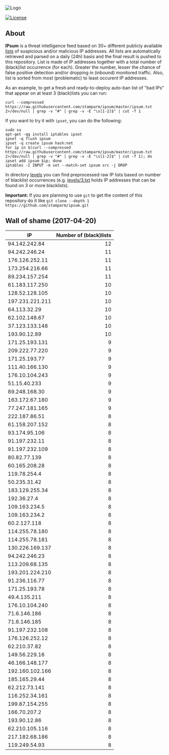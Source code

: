 ![Logo](logo.png)

[![License](https://img.shields.io/badge/license-Public_domain-red.svg)](https://wiki.creativecommons.org/wiki/Public_domain)

About
----

**IPsum** is a threat intelligence feed based on 30+ different publicly available [lists](https://github.com/stamparm/maltrail) of suspicious and/or malicious IP addresses. All lists are automatically retrieved and parsed on a daily (24h) basis and the final result is pushed to this repository. List is made of IP addresses together with a total number of (black)list occurrence (for each). Greater the number, lesser the chance of false positive detection and/or dropping in (inbound) monitored traffic. Also, list is sorted from most (problematic) to least occurent IP addresses.

As an example, to get a fresh and ready-to-deploy auto-ban list of "bad IPs" that appear on at least 3 (black)lists you can run:

```
curl --compressed https://raw.githubusercontent.com/stamparm/ipsum/master/ipsum.txt 2>/dev/null | grep -v "#" | grep -v -E "\s[1-2]$" | cut -f 1
```

If you want to try it with `ipset`, you can do the following:

```
sudo su
apt-get -qq install iptables ipset
ipset -q flush ipsum
ipset -q create ipsum hash:net
for ip in $(curl --compressed https://raw.githubusercontent.com/stamparm/ipsum/master/ipsum.txt 2>/dev/null | grep -v "#" | grep -v -E "\s[1-2]$" | cut -f 1); do ipset add ipsum $ip; done
iptables -I INPUT -m set --match-set ipsum src -j DROP
```

In directory [levels](levels) you can find preprocessed raw IP lists based on number of blacklist occurrences (e.g. [levels/3.txt](levels/3.txt) holds IP addresses that can be found on 3 or more blacklists).

**Important:** If you are planning to use `git` to get the content of this repository do it like `git clone --depth 1 https://github.com/stamparm/ipsum.git`

Wall of shame (2017-04-20)
----

|IP|Number of (black)lists|
|---|--:|
94.142.242.84|12
94.242.246.24|11
176.126.252.11|11
173.254.216.66|11
89.234.157.254|11
61.183.117.250|10
128.52.128.105|10
197.231.221.211|10
64.113.32.29|10
62.102.148.67|10
37.123.133.148|10
193.90.12.89|10
171.25.193.131|9
209.222.77.220|9
171.25.193.77|9
111.40.166.130|9
176.10.104.243|9
51.15.40.233|9
89.248.168.30|9
163.172.67.180|9
77.247.181.165|9
222.187.86.51|8
61.158.207.152|8
93.174.95.106|8
91.197.232.11|8
91.197.232.109|8
80.82.77.139|8
60.165.208.28|8
119.78.254.4|8
50.235.31.42|8
183.129.255.34|8
192.36.27.4|8
109.163.234.5|8
109.163.234.2|8
60.2.127.118|8
114.255.78.180|8
114.255.78.181|8
130.226.169.137|8
94.242.246.23|8
113.209.68.135|8
193.201.224.210|8
91.236.116.77|8
171.25.193.78|8
49.4.135.211|8
176.10.104.240|8
71.6.146.186|8
71.6.146.185|8
91.197.232.108|8
176.126.252.12|8
62.210.37.82|8
149.56.229.16|8
46.166.148.177|8
192.160.102.166|8
185.165.29.44|8
62.212.73.141|8
116.252.34.161|8
199.87.154.255|8
166.70.207.2|8
193.90.12.86|8
62.210.105.116|8
217.182.68.186|8
119.249.54.93|8
